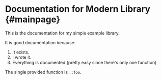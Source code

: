 # Documentation for Modern Library {#mainpage}

This is the documentation for my simple example library.

It is good documentation because:

1. It exists.
2. I wrote it.
3. Everything is documented (pretty easy since there's only one function)

The single provided function is `::foo`.

